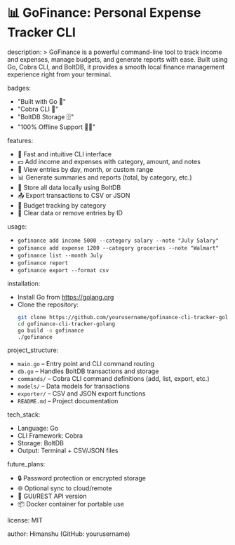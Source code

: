 # 📊 GoFinance: Personal Expense Tracker CLI

description: >
  GoFinance is a powerful command-line tool to track income and expenses, manage budgets, and generate reports with ease. Built using Go, Cobra CLI, and BoltDB, it provides a smooth local finance management experience right from your terminal.

badges:
  - "Built with Go 🧬"
  - "Cobra CLI 🐍"
  - "BoltDB Storage 🗄️"
  - "100% Offline Support 🚫🌐"

features:
  - 🚀 Fast and intuitive CLI interface
  - 💵 Add income and expenses with category, amount, and notes
  - 📅 View entries by day, month, or custom range
  - 📊 Generate summaries and reports (total, by category, etc.)
  - 💾 Store all data locally using BoltDB
  - 📤 Export transactions to CSV or JSON
  - 🎯 Budget tracking by category
  - 🧹 Clear data or remove entries by ID

usage:
  - `gofinance add income 5000 --category salary --note "July Salary"`
  - `gofinance add expense 1200 --category groceries --note "Walmart"`
  - `gofinance list --month July`
  - `gofinance report`
  - `gofinance export --format csv`

installation:
  - Install Go from https://golang.org
  - Clone the repository:
    ```bash
    git clone https://github.com/yourusername/gofinance-cli-tracker-golang
    cd gofinance-cli-tracker-golang
    go build -o gofinance
    ./gofinance
    ```

project_structure:
  - `main.go` – Entry point and CLI command routing
  - `db.go` – Handles BoltDB transactions and storage
  - `commands/` – Cobra CLI command definitions (add, list, export, etc.)
  - `models/` – Data models for transactions
  - `exporter/` – CSV and JSON export functions
  - `README.md` – Project documentation

tech_stack:
  - Language: Go
  - CLI Framework: Cobra
  - Storage: BoltDB
  - Output: Terminal + CSV/JSON files

future_plans:
  - 🔒 Password protection or encrypted storage
  - 🌐 Optional sync to cloud/remote
  - 📱 GUI/REST API version
  - 📦 Docker container for portable use

license: MIT

author: Himanshu (GitHub: yourusername)
